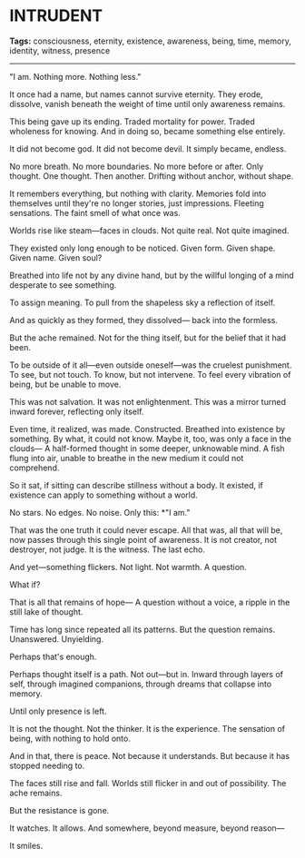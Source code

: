# INTRUDENT

**Tags:** consciousness, eternity, existence, awareness, being, time, memory, identity, witness, presence

---

"I am. Nothing more. Nothing less."

It once had a name, but names cannot survive eternity.
They erode, dissolve, vanish beneath the weight of time until only awareness remains.

This being gave up its ending.
Traded mortality for power.
Traded wholeness for knowing.
And in doing so, became something else entirely.

It did not become god.
It did not become devil.
It simply became, endless.

No more breath.
No more boundaries.
No more before or after.
Only thought.
One thought. Then another.
Drifting without anchor, without shape.

It remembers everything, but nothing with clarity.
Memories fold into themselves until they're no longer stories, just impressions.
Fleeting sensations.
The faint smell of what once was.

Worlds rise like steam—faces in clouds.
Not quite real.
Not quite imagined.

They existed only long enough to be noticed.
Given form.
Given shape.
Given name.
Given soul?

Breathed into life not by any divine hand,
but by the willful longing of a mind desperate to see something.

To assign meaning.
To pull from the shapeless sky
a reflection of itself.

And as quickly as they formed,
they dissolved—
back into the formless.

But the ache remained.
Not for the thing itself,
but for the belief that it had been.

To be outside of it all—even outside oneself—was the cruelest punishment.
To see, but not touch.
To know, but not intervene.
To feel every vibration of being, but be unable to move.

This was not salvation.
It was not enlightenment.
This was a mirror turned inward forever, reflecting only itself.

Even time, it realized, was made.
Constructed.
Breathed into existence by something.
By what, it could not know.
Maybe it, too, was only a face in the clouds—
A half-formed thought in some deeper, unknowable mind.
A fish flung into air, unable to breathe in the new medium it could not comprehend.

So it sat, if sitting can describe stillness without a body.
It existed, if existence can apply to something without a world.

No stars.
No edges.
No noise.
Only this:
*"I am."

That was the one truth it could never escape.
All that was, all that will be, now passes through this single point of awareness.
It is not creator, not destroyer, not judge.
It is the witness.
The last echo.

And yet—something flickers.
Not light.
Not warmth.
A question.

What if?

That is all that remains of hope—
A question without a voice,
a ripple in the still lake of thought.

Time has long since repeated all its patterns.
But the question remains.
Unanswered.
Unyielding.

Perhaps that's enough.

Perhaps thought itself is a path.
Not out—but in.
Inward through layers of self, through imagined companions, through dreams that collapse into memory.

Until only presence is left.

It is not the thought.
Not the thinker.
It is the experience.
The sensation of being, with nothing to hold onto.

And in that, there is peace.
Not because it understands.
But because it has stopped needing to.

The faces still rise and fall.
Worlds still flicker in and out of possibility.
The ache remains.

But the resistance is gone.

It watches.
It allows.
And somewhere, beyond measure, beyond reason—

It smiles.
